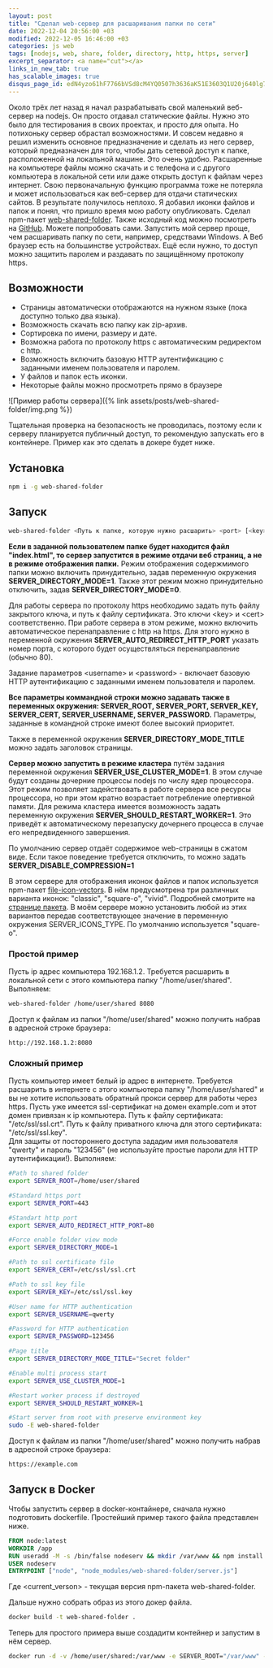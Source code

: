 ```yaml
---
layout: post
title: "Сделал web-сервер для расшаривания папки по сети"
date: 2022-12-04 20:56:00 +03
modified: 2022-12-05 16:46:00 +03
categories: js web
tags: [nodejs, web, share, folder, directory, http, https, server]
excerpt_separator: <a name="cut"></a>
links_in_new_tab: true
has_scalable_images: true
disqus_page_id: edN4yzo61hF7766bVSd8cM4YQ0507h3636aK51E3603Q1U20j640lg738272E142
---
```

Около трёх лет назад я начал разрабатывать свой маленький веб-сервер на nodejs. Он просто отдавал статические файлы. Нужно это было для тестирования в своих проектах, и просто для опыта. Но потихоньку сервер обрастал возможностями. И совсем недавно я решил изменить основное предназначение и сделать из него сервер, который предназначен для того, чтобы дать сетевой доступ к папке, расположенной на локальной машине. Это очень удобно. Расшаренные на компьютере файлы можно скачать и с телефона и с другого компьютера в локальной сети или даже открыть доступ к файлам через интернет. Свою первоначальную функцию программа тоже не потеряла и может использоваться как веб-сервер для отдачи статических сайтов. В результате получилось неплохо. Я добавил иконки файлов и папок и понял, что пришло время мою работу опубликовать. Сделал npm-пакет [web-shared-folder](https://www.npmjs.com/package/web-shared-folder). Также исходный код можно посмотреть на [GitHub](https://github.com/Mendeo/web-shared-folder). Можете попробовать сами. Запустить мой сервер проще, чем расшаривать папку по сети, например, средствами Windows. А Веб браузер есть на большинстве устройствах. Ещё если нужно, то доступ можно защитить паролем и раздавать по защищённому протоколу https.

<a name="cut"></a>
## Возможности
* Страницы автоматически отображаются на нужном языке (пока доступно только два языка).
* Возможность скачать всю папку как zip-архив.
* Сортировка по имени, размеру и дате.
* Возможна работа по протоколу https с автоматическим редиректом с http.
* Возможность включить базовую HTTP аутентификацию с заданными именем пользователя и паролем.
* У файлов и папок есть иконки.
* Некоторые файлы можно просмотреть прямо в браузере

![Пример работы сервера]({% link assets/posts/web-shared-folder/img.png %})

Тщательная проверка на безопасность не проводилась, поэтому если к серверу планируется публичный доступ, то рекомендую запускать его в контейнере. Пример как это сделать в докере будет ниже.

## Установка
```bash
npm i -g web-shared-folder
```

## Запуск

```bash
web-shared-folder <Путь к папке, которую нужно расшарить> <port> [<key> <cert>] [<username> <password>]
```
**Если в заданной пользователем папке будет находится файл "index.html", то сервер запустится в режиме отдачи веб страниц, а не в режиме отображения папки.** Режим отображения содержмимого папки можно включить принудительно, задав переменную окружения **SERVER_DIRECTORY_MODE=1**. Также этот режим можно принудительно отключить, задав **SERVER_DIRECTORY_MODE=0**.

Для работы сервера по протоколу https необходимо задать путь файлу закрытого ключа, и путь к файлу сертификата. Это ключи \<key\> и \<cert\> соответственно.
При работе сервера в этом режиме, можно включить автоматическое перенаправление с http на https. Для этого нужно в переменной окружения **SERVER_AUTO_REDIRECT_HTTP_PORT** указать номер порта, с которого будет осуществляться перенаправление (обычно 80).

Задание параметров \<username\> и \<password\> - включает базовую HTTP аутентификацию с заданными именем пользователя и паролем.

**Все параметры коммандной строки можно задавать также в переменных окружения: SERVER_ROOT, SERVER_PORT, SERVER_KEY, SERVER_CERT, SERVER_USERNAME, SERVER_PASSWORD.** Параметры, заданные в командной строке имеют более высокий приоритет.

Также в переменной окружения **SERVER_DIRECTORY_MODE_TITLE** можно задать заголовок страницы.

**Сервер можно запустить в режиме кластера** путём задания переменной окружения **SERVER_USE_CLUSTER_MODE=1**. В этом случае будут созданы дочерние процессы nodejs по числу ядер процессора. Этот режим позволяет задействовать в работе сервера все ресурсы процессора, но при этом кратно возрастает потребление опертивной памяти. Для режима кластера имеется возможность задать переменную окружения **SERVER_SHOULD_RESTART_WORKER=1**. Это приведёт к автоматическому перезапуску дочернего процесса в случае его непредвиденного завершения.

По умолчанию сервер отдаёт содержимое web-страницы в сжатом виде. Если такое поведение требуется отключить, то можно задать **SERVER_DISABLE_COMPRESSION=1**

В этом сервере для отображения иконок файлов и папок используется npm-пакет [file-icon-vectors](https://www.npmjs.com/package/file-icon-vectors). В нём предусмотрена три различных варианта иконок: "classic", "square-o", "vivid". Подробней смотрите на [странице пакета](https://www.npmjs.com/package/file-icon-vectors). В моём сервере можно установить любой из этих вариантов передав соответствующее значение в переменную окружения SERVER_ICONS_TYPE. По умолчанию используется "square-o".

### Простой пример
Пусть ip адрес компьютера 192.168.1.2. Требуется расшарить в локальной сети с этого компьютера папку "/home/user/shared". Выполняем:

```bash
web-shared-folder /home/user/shared 8080
```
Доступ к файлам из папки "/home/user/shared" можно получить набрав в адресной строке браузера:

```
http://192.168.1.2:8080
```

### Сложный пример
Пусть компьютер имеет белый ip адрес в интернете. Требуется расшарить в интернете с этого компьютера папку "/home/user/shared" и вы не хотите использовать обратный прокси сервер для работы через https.
Пусть уже имеется ssl-сертификат на домен example.com и этот домен привязан к ip компьютера. Путь к файлу сертификата: "/etc/ssl/ssl.crt". Путь к файлу приватного ключа для этого сертификата: "/etc/ssl/ssl.key".  
Для защиты от постороннего доступа зададим имя пользователя "qwerty" и пароль "123456" (не используйте простые пароли для HTTP аутентификации!). Выполняем:

```bash
#Path to shared folder
export SERVER_ROOT=/home/user/shared

#Standard https port
export SERVER_PORT=443

#Standart http port
export SERVER_AUTO_REDIRECT_HTTP_PORT=80

#Force enable folder view mode
export SERVER_DIRECTORY_MODE=1

#Path to ssl certificate file
export SERVER_CERT=/etc/ssl/ssl.crt

#Path to ssl key file
export SERVER_KEY=/etc/ssl/ssl.key

#User name for HTTP authentication
export SERVER_USERNAME=qwerty

#Password for HTTP authentication
export SERVER_PASSWORD=123456

#Page title
export SERVER_DIRECTORY_MODE_TITLE="Secret folder"

#Enable multi process start
export SERVER_USE_CLUSTER_MODE=1

#Restart worker process if destroyed
export SERVER_SHOULD_RESTART_WORKER=1

#Start server from root with preserve environment key
sudo -E web-shared-folder
```
Доступ к файлам из папки "/home/user/shared" можно получить набрав в адресной строке браузера:

```
https://example.com
```
## Запуск в Docker

Чтобы запустить сервер в docker-контайнере, сначала нужно подготовить dockerfile. Простейший пример такого файла представлен ниже.


```dockerfile
FROM node:latest
WORKDIR /app
RUN useradd -M -s /bin/false nodeserv && mkdir /var/www && npm install --global-style web-shared-folder@<current_verson>
USER nodeserv
ENTRYPOINT ["node", "node_modules/web-shared-folder/server.js"]
```
Где \<current_verson\> - текущая версия npm-пакета web-shared-folder.

Дальше нужно собрать образ из этого докер файла.

```bash
docker build -t web-shared-folder .
```

Теперь для простого примера выше создадитм контейнер и запустим в нём сервер.

```bash
docker run -d -v /home/user/shared:/var/www -e SERVER_ROOT="/var/www" -e SERVER_PORT=8
```


